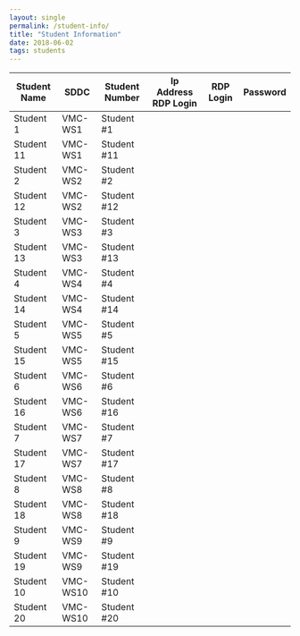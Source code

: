 ```yaml
---
layout: single
permalink: /student-info/
title: "Student Information"
date: 2018-06-02
tags: students
---
```


|Student Name|SDDC|Student Number|Ip Address RDP Login|RDP Login|Password|
|---|---|---|---|---|---|
| Student 1     | VMC-WS1        | Student #1 |
| Student 11    | VMC-WS1        | Student #11 |
| Student 2     | VMC-WS2        | Student #2 |
| Student 12    | VMC-WS2        | Student #12 |
| Student 3     | VMC-WS3        | Student #3 |
| Student 13    | VMC-WS3        | Student #13 |
| Student 4     | VMC-WS4        | Student #4 |
| Student 14    | VMC-WS4        | Student #14 |
| Student 5     | VMC-WS5        | Student #5 |
| Student 15    | VMC-WS5        | Student #15 |
| Student 6     | VMC-WS6        | Student #6 |
| Student 16    | VMC-WS6        | Student #16 |
| Student 7     | VMC-WS7        | Student #7 |
| Student 17    | VMC-WS7        | Student #17 |
| Student 8     | VMC-WS8        | Student #8 |
| Student 18    | VMC-WS8        | Student #18 |
| Student 9     | VMC-WS9        | Student #9 |
| Student 19    | VMC-WS9        | Student #19 |
| Student 10    | VMC-WS10       | Student #10 |
| Student 20    | VMC-WS10       | Student #20 |